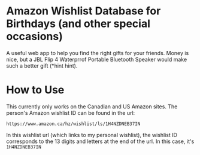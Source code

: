 # Amazon Wishlist Database for Birthdays (and other special occasions)
A useful web app to help you find the right gifts for your friends. Money is nice, but a JBL Flip 4 Waterprrof Portable Bluetooth Speaker
would make such a better gift (*hint hint). 

# How to Use

This currently only works on the Canadian and US Amazon sites. The person's Amazon wishlist ID can be found in the url:

```
https://www.amazon.ca/hz/wishlist/ls/1H4NZDNEB37IN
```
In this wishlist url (which links to my personal wishlist), the wishlist ID corresponds to the 13 digits and letters at the 
end of the url. In this case, it's `1H4NZDNEB37IN`
